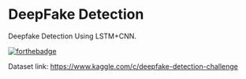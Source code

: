 # DeepFake Detection
Deepfake Detection Using LSTM+CNN.

[![forthebadge](https://forthebadge.com/images/badges/made-with-python.svg)](https://forthebadge.com)

Dataset link: https://www.kaggle.com/c/deepfake-detection-challenge
